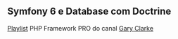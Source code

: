 ## Symfony 6 e Database com Doctrine

[Playlist](https://www.youtube.com/playlist?list=PLQH1-k79HB3-0SKspp8814ZI1GIqRYLAu) PHP Framework PRO do canal [Gary Clarke](https://www.youtube.com/@GaryClarkeTech)